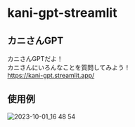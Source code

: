 # kani-gpt-streamlit
## カニさんGPT
カニさんGPTだよ！  
カニさんにいろんなことを質問してみよう！  
https://kani-gpt.streamlit.app/

## 使用例
![2023-10-01_16 48 54](https://github.com/yamato0811/kani-gpt-streamlit/assets/64122953/2a24939c-6660-4a23-925c-f6a55319714f)
